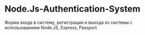 # Node.Js-Authentication-System

Форма входа в систему, регистрации и выхода из системы с использованием Node.JS, Express, Passport
